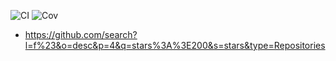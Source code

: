 ![CI](../../workflows/CI/badge.svg) ![Cov](../gh-pages/docs/badge_linecoverage.svg)

* https://github.com/search?l=f%23&o=desc&p=4&q=stars%3A%3E200&s=stars&type=Repositories
